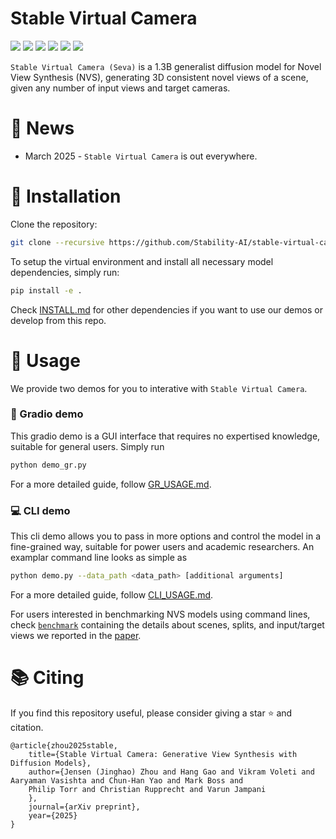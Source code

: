 # Stable Virtual Camera

<a href="https://stable-virtual-camera.github.io"><img src="https://img.shields.io/badge/%F0%9F%8F%A0%20Project%20Page-gray.svg"></a>
<a href="http://arxiv.org/abs/2503.14489"><img src="https://img.shields.io/badge/%F0%9F%93%84%20arXiv-2503.14489-B31B1B.svg"></a>
<a href="https://stability.ai/news/introducing-stable-virtual-camera-multi-view-video-generation-with-3d-camera-control"><img src="https://img.shields.io/badge/%F0%9F%93%83%20Blog-Stability%20AI-orange.svg"></a>
<a href="https://huggingface.co/stabilityai/stable-virtual-camera"><img src="https://img.shields.io/badge/%F0%9F%A4%97%20Model_Card-Huggingface-orange"></a>
<a href="https://huggingface.co/spaces/stabilityai/stable-virtual-camera"><img src="https://img.shields.io/badge/%F0%9F%9A%80%20Gradio%20Demo-Huggingface-orange"></a>
<a href="https://www.youtube.com/channel/UCLLlVDcS7nNenT_zzO3OPxQ"><img src="https://img.shields.io/badge/%F0%9F%8E%AC%20Video-YouTube-orange"></a>

`Stable Virtual Camera (Seva)` is a 1.3B generalist diffusion model for Novel View Synthesis (NVS), generating 3D consistent novel views of a scene, given any number of input views and target cameras.

# :tada: News

- March 2025 - `Stable Virtual Camera` is out everywhere.

# :wrench: Installation

Clone the repository:

```bash
git clone --recursive https://github.com/Stability-AI/stable-virtual-camera
```

To setup the virtual environment and install all necessary model dependencies, simply run:

```bash
pip install -e .
```

Check [INSTALL.md](docs/INSTALL.md) for other dependencies if you want to use our demos or develop from this repo.

# :open_book: Usage

We provide two demos for you to interative with `Stable Virtual Camera`.

### :rocket: Gradio demo

This gradio demo is a GUI interface that requires no expertised knowledge, suitable for general users. Simply run

```bash
python demo_gr.py
```

For a more detailed guide, follow [GR_USAGE.md](docs/GR_USAGE.md).

### :computer: CLI demo

This cli demo allows you to pass in more options and control the model in a fine-grained way, suitable for power users and academic researchers. An examplar command line looks as simple as

```bash
python demo.py --data_path <data_path> [additional arguments]
```

For a more detailed guide, follow [CLI_USAGE.md](docs/CLI_USAGE.md).

For users interested in benchmarking NVS models using command lines, check [`benchmark`](benchmark/) containing the details about scenes, splits, and input/target views we reported in the <a href="http://arxiv.org/abs/2503.14489">paper</a>.

# :books: Citing

If you find this repository useful, please consider giving a star :star: and citation.

```
@article{zhou2025stable,
    title={Stable Virtual Camera: Generative View Synthesis with Diffusion Models},
    author={Jensen (Jinghao) Zhou and Hang Gao and Vikram Voleti and Aaryaman Vasishta and Chun-Han Yao and Mark Boss and
    Philip Torr and Christian Rupprecht and Varun Jampani
    },
    journal={arXiv preprint},
    year={2025}
}
```
